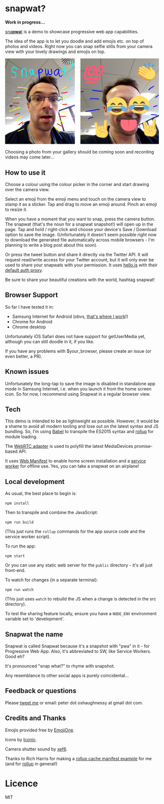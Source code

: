 # snapwat?

**Work in progress...**

[sna**pwa**t](https://snapw.at) is a demo to showcase progressive web app capabilities.

The idea of the app is to let you doodle and add emojis etc. on top of photos and videos.
Right now you can snap selfie stills from your camera view with your lovely drawings and emojis
on top. 

<img src="docs/snapwat-snapshots.png?raw=true" alt="A snapwat" width="600px"/>

Choosing a photo from your gallery should be coming soon and recording videos may come later...


## How to use it

Choose a colour using the colour picker in the corner and start drawing over the camera view.

Select an emoji from the emoji menu and touch on the camera view to stamp it as a sticker.
Tap and drag to move an emoji around. Pinch an emoji to resize it.

When you have a moment that you want to snap, press the camera button. The snapwat (that's the noun for a snapwat 
snapshot!) will open up in the page. Tap and hold / right-click and choose your device's Save / Download option to save 
the image. (Unfortunately it doesn't seem possible right now to download the generated file automatically across mobile 
browsers - I'm planning to write a blog post about this soon).

Or press the tweet button and share it directly via the Twitter API. It will request read/write access for your
Twitter account, but it will only ever be used to share your snapwats with your permission. It uses 
[hello.js](https://adodson.com/hello.js/) with their [default auth proxy](https://auth-server.herokuapp.com/). 

Be sure to share your beautiful creations with the world, hashtag snapwat! 


## Browser Support

So far I have tested it in:

* Samsung Internet for Android (obvs, [that's where I work](https://medium.com/samsung-internet-dev/about)!)
* Chrome for Android
* Chrome desktop

Unfortunately iOS Safari does not have support for getUserMedia yet, although you can still doodle in it, if you like.

If you have any problems with $your_browser, please create an issue (or even better, a PR).


## Known issues

Unfortunately the long-tap to save the image is disabled in standalone app mode in Samsung Internet, i.e. when you
launch it from the home screen icon. So for now, I recommend using Snapwat in a regular browser view.


## Tech

This demo is intended to be as lightweight as possible. However, it would be a shame to avoid
all modern tooling and lose out on the latest syntax and JS bundling. So, I'm using 
[Babel](https://babeljs.io/) to transpile the ES2015 syntax and [rollup](http://rollupjs.org) 
for module loading.

The [WebRTC adapter](https://github.com/webrtc/adapter) is used to polyfill the latest 
MediaDevices promise-based API.

It uses [Web Manifest](https://developer.mozilla.org/en-US/docs/Web/Manifest) to enable home screen 
installation and a [service worker](https://developers.google.com/web/fundamentals/primers/service-worker/) 
for offline use. Yes, you can take a snapwat on an airplane!


## Local development

As usual, the best place to begin is:

```npm install```

Then to transpile and combine the JavaScript:

```npm run build```

(This just runs the `rollup` commands for the app source code and the service worker script).

To run the app:

```npm start```

Or you can use any static web server for the `public` directory - it's all just front-end.

To watch for changes (in a separate terminal):

```npm run watch```

(This just uses `watch` to rebuild the JS when a change is detected in the src directory).

To test the sharing feature locally, ensure you have a `NODE_ENV` environment variable set to
'development'.


## Snapwat the name

Snapwat is called Snapwat because it's a snapshot with "pwa" in it - for Progressive Web App. 
Also, it's abbreviated to SW, like Service Workers. Good eh? 

It's pronounced "snap what?" to rhyme with snapshot.

Any resemblance to other social apps is purely coincidental...


## Feedback or questions

Please [tweet me](https://twitter.com/poshaughnessy) or email: peter dot oshaughnessy at gmail dot com.


## Credits and Thanks

Emojis provided free by [EmojiOne](http://emojione.com/).

Icons by [Iconic](https://useiconic.com/).

Camera shutter sound by [xef6](https://www.freesound.org/people/xef6/sounds/61059/).

Thanks to Rich Harris for making a [rollup cache manifest example](https://gitlab.com/Rich-Harris/rollup-cache-manifest-example) 
for me (and for [rollup](http://rollupjs.org/) in general!)

# Licence

MIT
